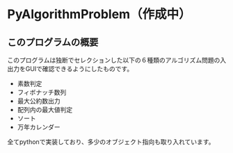 # PyAlgorithmProblem（作成中）
## このプログラムの概要
このプログラムは独断でセレクションした以下の６種類のアルゴリズム問題の入出力をGUIで確認できるようにしたものです。  
- 素数判定
- フィボナッチ数列
- 最大公約数出力
- 配列内の最大値判定
- ソート
- 万年カレンダー

全てpythonで実装しており、多少のオブジェクト指向も取り入れています。